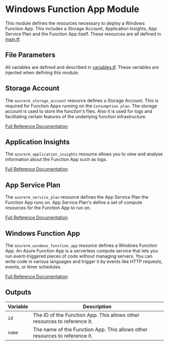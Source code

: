 # Windows Function App Module

This module defines the resources necessary to deploy a Windows Function App. This includes a Storage Account, Application Insights, App Service Plan and the Function App itself. These resources are all defined in [main.tf](main.tf).

## File Parameters

All variables are defined and described in [variables.tf](variables.tf). These variables are injected when defining this module.

## Storage Account

The `azurerm_storage_account` resource defines a Storage Account. This is required for Function Apps running on the `Consumption plan`. The storage account is used to store the function's files. Also it is used for logs and facilitating certain features of the underlying function infrastructure.

[Full Reference Documentation](https://registry.terraform.io/providers/hashicorp/azurerm/latest/docs/resources/storage_account)

## Application Insights

The `azurerm_application_insights` resource allows you to view and analyse information about the Function App such as logs.

[Full Reference Documentation](https://registry.terraform.io/providers/hashicorp/azurerm/latest/docs/resources/application_insights)

## App Service Plan

The `azurerm_service_plan` resource defines the App Service Plan the Function App runs on. App Service Plan's define a set of compute resources for the Function App to run on.

[Full Reference Documentation](https://registry.terraform.io/providers/hashicorp/azurerm/latest/docs/resources/service_plan)

## Windows Function App

The `azurerm_windows_function_app` resource defines a Windows Function App. An Azure Function App is a serverless compute service that lets you run event-triggered pieces of code without managing servers. You can write code in various languages and trigger it by events like HTTP requests, events, or timer schedules.

[Full Reference Documentation](https://registry.terraform.io/providers/hashicorp/azurerm/latest/docs/resources/windows_function_app)

## Outputs

|Variable|Description|
|--------|-----------|
| `id` | The ID of the Function App. This allows other resources to reference it. |
| `name` | The name of the Function App. This allows other resources to reference it. |
